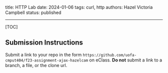 title: HTTP Lab
date: 2024-01-06
tags: curl, http
authors: Hazel Victoria Campbell
status: published

----

[TOC]

## Submission Instructions

Submit a link to your repo in the form `https://github.com/uofa-cmput404/f23-assignment-ajax-hazelcam` on eClass. **Do not** submit a link to a branch, a file, or the clone url.